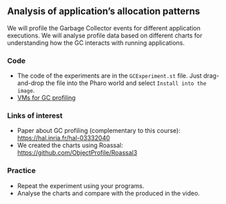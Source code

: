 ## Analysis of application’s allocation patterns

We will profile the Garbage Collector events for different application executions. We will analyse profile data based on different charts for understanding how the GC interacts with running applications.

### Code
- The code of the experiments are in the `GCExperiment.st` file. Just drag-and-drop the file into the Pharo world and select `Install into the image`.
- [VMs for GC profiling](../VMs%20for%20GC%20profiling)

### Links of interest
- Paper about GC profiling (complementary to this course): https://hal.inria.fr/hal-03332040
- We created the charts using Roassal: https://github.com/ObjectProfile/Roassal3

### Practice
- Repeat the experiment using your programs.
- Analyse the charts and compare with the produced in the video.
